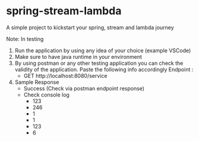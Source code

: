 # spring-stream-lambda
A simple project to kickstart your spring, stream and lambda journey

Note: In testing
1. Run the application by using any idea of your choice (example VSCode)
2. Make sure to have java runtime in your environment
3. By using postman or any other testing application you can check the validity of the application. Paste the following info accordingly
   Endpoint :
     - GET http://localhost:8080/service
5. Sample Response
   - Success (Check via postman endpoint response)
   - Check console log
     - 123
     - 246
     - 1
     - 1
     - 123
     - 6
